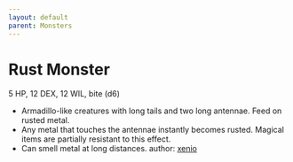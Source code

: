 ```yaml
---
layout: default
parent: Monsters
---
```

# Rust Monster
5 HP, 12 DEX, 12 WIL, bite (d6)
- Armadillo-like creatures with long tails and two long antennae. Feed on rusted metal.
- Any metal that touches the antennae instantly becomes rusted. Magical items are partially resistant to this effect.
- Can smell metal at long distances.
author: [xenio](https://xenioinabottle.blogspot.com/2021/02/classic-monsters-for-cairnito-part-1.html)
